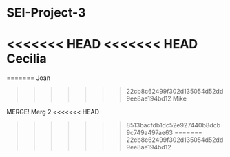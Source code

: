 # SEI-Project-3

<<<<<<< HEAD
<<<<<<< HEAD
Cecilia 
=======
=======
Joan
>>>>>>> 22cb8c62499f302d135054d52dd9ee8ae194bd12
Mike


MERGE!
Merg 2
<<<<<<< HEAD
>>>>>>> 8513bacfdb1dc52e927440b8dcb9c749a497ae63
=======
>>>>>>> 22cb8c62499f302d135054d52dd9ee8ae194bd12
